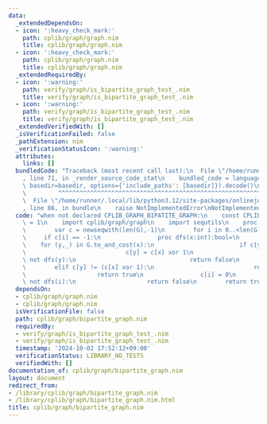```yaml
---
data:
  _extendedDependsOn:
  - icon: ':heavy_check_mark:'
    path: cplib/graph/graph.nim
    title: cplib/graph/graph.nim
  - icon: ':heavy_check_mark:'
    path: cplib/graph/graph.nim
    title: cplib/graph/graph.nim
  _extendedRequiredBy:
  - icon: ':warning:'
    path: verify/graph/is_bipartite_graph_test_.nim
    title: verify/graph/is_bipartite_graph_test_.nim
  - icon: ':warning:'
    path: verify/graph/is_bipartite_graph_test_.nim
    title: verify/graph/is_bipartite_graph_test_.nim
  _extendedVerifiedWith: []
  _isVerificationFailed: false
  _pathExtension: nim
  _verificationStatusIcon: ':warning:'
  attributes:
    links: []
  bundledCode: "Traceback (most recent call last):\n  File \"/home/runner/.local/lib/python3.12/site-packages/onlinejudge_verify/documentation/build.py\"\
    , line 71, in _render_source_code_stat\n    bundled_code = language.bundle(stat.path,\
    \ basedir=basedir, options={'include_paths': [basedir]}).decode()\n          \
    \         ^^^^^^^^^^^^^^^^^^^^^^^^^^^^^^^^^^^^^^^^^^^^^^^^^^^^^^^^^^^^^^^^^^^^^^^^^^^^^^^^^\n\
    \  File \"/home/runner/.local/lib/python3.12/site-packages/onlinejudge_verify/languages/nim.py\"\
    , line 86, in bundle\n    raise NotImplementedError\nNotImplementedError\n"
  code: "when not declared CPLIB_GRAPH_BIPATITE_GRAPH:\n    const CPLIB_GRAPH_BIPATITE_GRAPH*\
    \ = 1\n    import cplib/graph/graph\n    import sequtils\n    proc is_bipartite_graph*(G:UnDirectedGraph):bool=\n\
    \        var c = newseqwith(len(G),-1)\n        for i in 0..<len(G):\n       \
    \     if c[i] == -1:\n                proc dfs(x:int):bool=\n                \
    \    for (y,_) in G.to_and_cost(x):\n                        if c[y] == -1:\n\
    \                            c[y] = c[x] xor 1\n                            if\
    \ not dfs(y):\n                                return false\n                \
    \        elif c[y] != (c[x] xor 1):\n                            return false\n\
    \                    return true\n                c[i] = 0\n                if\
    \ not dfs(i):\n                    return false\n        return true"
  dependsOn:
  - cplib/graph/graph.nim
  - cplib/graph/graph.nim
  isVerificationFile: false
  path: cplib/graph/bipartite_graph.nim
  requiredBy:
  - verify/graph/is_bipartite_graph_test_.nim
  - verify/graph/is_bipartite_graph_test_.nim
  timestamp: '2024-10-02 17:52:12+09:00'
  verificationStatus: LIBRARY_NO_TESTS
  verifiedWith: []
documentation_of: cplib/graph/bipartite_graph.nim
layout: document
redirect_from:
- /library/cplib/graph/bipartite_graph.nim
- /library/cplib/graph/bipartite_graph.nim.html
title: cplib/graph/bipartite_graph.nim
---
```

